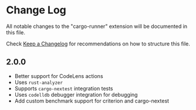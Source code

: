 # Change Log

All notable changes to the "cargo-runner" extension will be documented in this file.

Check [Keep a Changelog](http://keepachangelog.com/) for recommendations on how to structure this file.

## 2.0.0
- Better support for CodeLens actions
- Uses `rust-analyzer`
- Supports `cargo-nextest` integration tests
- Uses `codelldb` debugger integration for debugging
- Add custom benchmark support for criterion and cargo-nextest